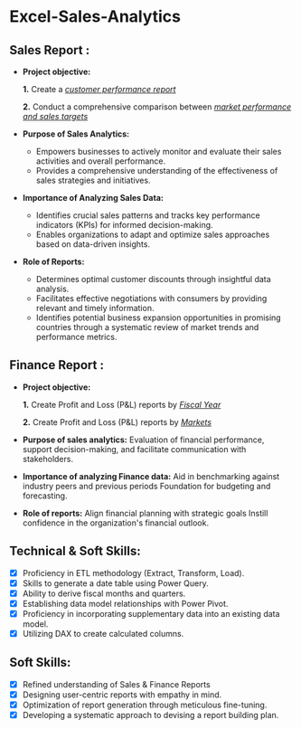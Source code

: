 # Excel-Sales-Analytics

## Sales Report :


- **Project objective:** 

    **1.** Create a _[customer performance report](https://github.com/vidhanpandya23/Excel-Sales-Analytics/blob/main/Customer%20Performance%20Report.pdf)_ 

    **2.** Conduct a comprehensive comparison between _[market performance and sales targets](https://github.com/vidhanpandya23/Excel-Sales-Analytics/blob/main/Market%20Performance%20vs%20Target%20Report.pdf)_

- **Purpose of Sales Analytics:**
   - Empowers businesses to actively monitor and evaluate their sales activities and overall performance.
   - Provides a comprehensive understanding of the effectiveness of sales strategies and initiatives.

- **Importance of Analyzing Sales Data:**
   - Identifies crucial sales patterns and tracks key performance indicators (KPIs) for informed decision-making.
   - Enables organizations to adapt and optimize sales approaches based on data-driven insights.

- **Role of Reports:**
   - Determines optimal customer discounts through insightful data analysis.
   - Facilitates effective negotiations with consumers by providing relevant and timely information.
   - Identifies potential business expansion opportunities in promising countries through a systematic review of market trends and performance metrics.


## Finance Report :

- **Project objective:** 

    **1.** Create Profit and Loss (P&L) reports by _[Fiscal Year](https://github.com/vidhanpandya23/Excel-Sales-Analytics/blob/main/P%26L%20Statement%20by%20Fiscal%20Year.pdf)_ 

   **2.** Create Profit and Loss (P&L) reports by _[Markets](https://github.com/vidhanpandya23/Excel-Sales-Analytics/blob/main/P%26L%20Statement%20by%20Markets.pdf)_

- **Purpose of sales analytics:** Evaluation of financial performance, support decision-making, and facilitate communication with stakeholders.

- **Importance of analyzing Finance data:** Aid in benchmarking against industry peers and previous periods Foundation for budgeting and forecasting.

- **Role of reports:** Align financial planning with strategic goals Instill confidence in the organization's financial outlook.


## Technical & Soft Skills:
- [x]	Proficiency in ETL methodology (Extract, Transform, Load).
- [x]	Skills to generate a date table using Power Query.
- [x]	Ability to derive fiscal months and quarters.
- [x]	Establishing data model relationships with Power Pivot.
- [x]	Proficiency in incorporating supplementary data into an existing data model.
- [x]	Utilizing DAX to create calculated columns.

## Soft Skills:
- [x]	Refined understanding of Sales & Finance Reports
- [x]	Designing user-centric reports with empathy in mind.
- [x]	Optimization of report generation through meticulous fine-tuning.
- [x]	Developing a systematic approach to devising a report building plan.
